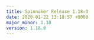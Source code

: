```yaml
---
title: Spinnaker Release 1.18.0
date: 2020-01-22 13:18:57 +0000
major_minor: 1.18
version: 1.18.0
---
```


<script src="https://gist.github.com/spinnaker-release/306d7e241272980642e918f64ed91fe3.js?file=1.18.0.md"></script>

